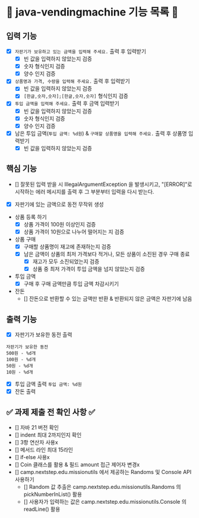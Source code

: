 # 📝 java-vendingmachine 기능 목록 📝

## 입력 기능

- [x] `자판기가 보유하고 있는 금액을 입력해 주세요.` 출력 후 입력받기
    - [x] 빈 값을 입력하지 않았는지 검증
    - [x] 숫자 형식인지 검증
    - [x] 양수 인지 검증
- [x] `상품명과 가격, 수량을 입력해 주세요.` 출력 후 입력받기
    - [x] 빈 값을 입력하지 않았는지 검증
    - [x] `[한글,숫자,숫자];[한글,숫자,숫자]` 형식인지 검증
- [x] `투입 금액을 입력해 주세요.` 출력 후 금액 입력받기
    - [x] 빈 값을 입력하지 않았는지 검증
    - [x] 숫자 형식인지 검증
    - [x] 양수 인지 검증
- [x] 남은 투입 금액(`투입 금액: %d원`) & `구매할 상품명을 입력해 주세요.` 출력 후 상품명 입력받기
    - [x] 빈 값을 입력하지 않았는지 검증

## 핵심 기능

- [] 잘못된 입력 받을 시 IllegalArgumentException 을 발생시키고,
  "[ERROR]"로 시작하는 에러 메시지를 출력 후 그 부분부터 입력을 다시 받는다.

- [x] 자판기에 있는 금액으로 동전 무작위 생성
- 상품 등록 하기
    - [x] 상품 가격이 100원 이상인지 검증
    - [x] 상품 가격이 10원으로 나누어 떨어지는 지 검증
- 상품 구매
    - [x] 구매할 상품명이 재고에 존재하는지 검증
    - [x] 남은 금액이 상품의 최저 가격보다 적거나, 모든 상품이 소진된 경우 구매 종료
        - [x] 재고가 모두 소진되었는지 검증
        - [x] 상품 중 최저 가격이 투입 금액을 넘지 않았는지 검증
- 투입 금액
    - [x] 구매 후 구매 금액만큼 투입 금액 차감시키기
- 잔돈
    - [] 잔돈으로 반환할 수 있는 금액만 반환 & 반환되지 않은 금액은 자판기에 남음

## 출력 기능

- [x] 자판기가 보유한 동전 출력

```
자판기가 보유한 동전
500원 - %d개
100원 - %d개
50원 - %d개
10원 - %d개
```

- [x] 투입 금액 출력 `투입 금액: %d원`
- [x] 잔돈 출력

## ✅ 과제 제출 전 확인 사항 ✅

- [] 자바 21 버전 확인
- [] indent 최대 2까지인지 확인
- [] 3항 연산자 사용x
- [] 메서드 라인 최대 15라인
- [] if-else 사용x
- [] Coin 클래스를 활용 & 필드 amount 접근 제어자 변경x
- [] camp.nextstep.edu.missionutils 에서 제공하는 Randoms 및 Console API 사용하기
    - [] Random 값 추출은 camp.nextstep.edu.missionutils.Randoms 의 pickNumberInList() 활용
    - [] 사용자가 입력하는 값은 camp.nextstep.edu.missionutils.Console 의 readLine() 활용
